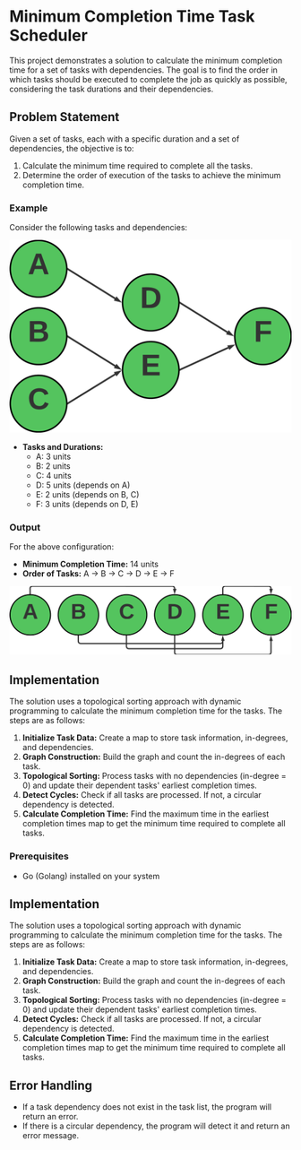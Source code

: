 # Minimum Completion Time Task Scheduler

This project demonstrates a solution to calculate the minimum completion time for a set of tasks with dependencies. The goal is to find the order in which tasks should be executed to complete the job as quickly as possible, considering the task durations and their dependencies.

## Problem Statement

Given a set of tasks, each with a specific duration and a set of dependencies, the objective is to:
1. Calculate the minimum time required to complete all the tasks.
2. Determine the order of execution of the tasks to achieve the minimum completion time.

### Example

Consider the following tasks and dependencies:

![Task Graph](images/1.png)

- **Tasks and Durations:**
  - A: 3 units
  - B: 2 units
  - C: 4 units
  - D: 5 units (depends on A)
  - E: 2 units (depends on B, C)
  - F: 3 units (depends on D, E)

### Output

For the above configuration:
- **Minimum Completion Time:** 14 units
- **Order of Tasks:** A → B → C → D → E → F

![Execution Order](images/2.png)

## Implementation

The solution uses a topological sorting approach with dynamic programming to calculate the minimum completion time for the tasks. The steps are as follows:

1. **Initialize Task Data:** Create a map to store task information, in-degrees, and dependencies.
2. **Graph Construction:** Build the graph and count the in-degrees of each task.
3. **Topological Sorting:** Process tasks with no dependencies (in-degree = 0) and update their dependent tasks' earliest completion times.
4. **Detect Cycles:** Check if all tasks are processed. If not, a circular dependency is detected.
5. **Calculate Completion Time:** Find the maximum time in the earliest completion times map to get the minimum time required to complete all tasks.

### Prerequisites

- Go (Golang) installed on your system

## Implementation

The solution uses a topological sorting approach with dynamic programming to calculate the minimum completion time for the tasks. The steps are as follows:

1. **Initialize Task Data:** Create a map to store task information, in-degrees, and dependencies.
2. **Graph Construction:** Build the graph and count the in-degrees of each task.
3. **Topological Sorting:** Process tasks with no dependencies (in-degree = 0) and update their dependent tasks' earliest completion times.
4. **Detect Cycles:** Check if all tasks are processed. If not, a circular dependency is detected.
5. **Calculate Completion Time:** Find the maximum time in the earliest completion times map to get the minimum time required to complete all tasks.

## Error Handling

- If a task dependency does not exist in the task list, the program will return an error.
- If there is a circular dependency, the program will detect it and return an error message.  
